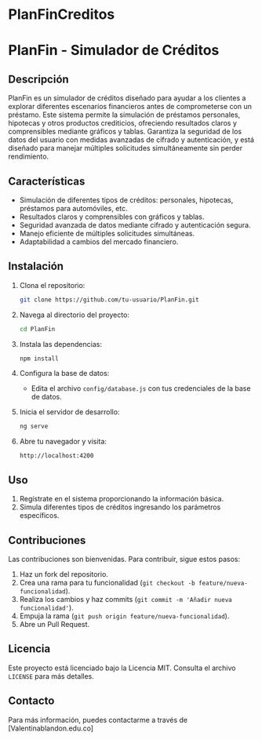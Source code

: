 # PlanFinCreditos
# PlanFin - Simulador de Créditos

## Descripción

PlanFin es un simulador de créditos diseñado para ayudar a los clientes a explorar diferentes escenarios financieros antes de comprometerse con un préstamo. Este sistema permite la simulación de préstamos personales, hipotecas y otros productos crediticios, ofreciendo resultados claros y comprensibles mediante gráficos y tablas. Garantiza la seguridad de los datos del usuario con medidas avanzadas de cifrado y autenticación, y está diseñado para manejar múltiples solicitudes simultáneamente sin perder rendimiento.

## Características

- Simulación de diferentes tipos de créditos: personales, hipotecas, préstamos para automóviles, etc.
- Resultados claros y comprensibles con gráficos y tablas.
- Seguridad avanzada de datos mediante cifrado y autenticación segura.
- Manejo eficiente de múltiples solicitudes simultáneas.
- Adaptabilidad a cambios del mercado financiero.

## Instalación

1. Clona el repositorio:
    ```sh
    git clone https://github.com/tu-usuario/PlanFin.git
    ```

2. Navega al directorio del proyecto:
    ```sh
    cd PlanFin
    ```

3. Instala las dependencias:
    ```sh
    npm install
    ```

4. Configura la base de datos:
    - Edita el archivo `config/database.js` con tus credenciales de la base de datos.

5. Inicia el servidor de desarrollo:
    ```sh
    ng serve
    ```

6. Abre tu navegador y visita:
    ```
    http://localhost:4200
    ```

## Uso

1. Regístrate en el sistema proporcionando la información básica.
2. Simula diferentes tipos de créditos ingresando los parámetros específicos.

## Contribuciones

Las contribuciones son bienvenidas. Para contribuir, sigue estos pasos:

1. Haz un fork del repositorio.
2. Crea una rama para tu funcionalidad (`git checkout -b feature/nueva-funcionalidad`).
3. Realiza los cambios y haz commits (`git commit -m 'Añadir nueva funcionalidad'`).
4. Empuja la rama (`git push origin feature/nueva-funcionalidad`).
5. Abre un Pull Request.

## Licencia

Este proyecto está licenciado bajo la Licencia MIT. Consulta el archivo `LICENSE` para más detalles.

## Contacto

Para más información, puedes contactarme a través de [Valentinablandon.edu.co]

